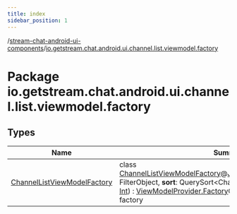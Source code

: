 ```yaml
---
title: index
sidebar_position: 1
---
```

/[stream-chat-android-ui-components](../index.md)/[io.getstream.chat.android.ui.channel.list.viewmodel.factory](index.md)  
  
  
  
# Package io.getstream.chat.android.ui.channel.list.viewmodel.factory  
  
  
## Types  
  
|  Name |  Summary | 
|---|---|
| <a name="io.getstream.chat.android.ui.channel.list.viewmodel.factory/ChannelListViewModelFactory///PointingToDeclaration/"></a>[ChannelListViewModelFactory](ChannelListViewModelFactory/index.md)| <a name="io.getstream.chat.android.ui.channel.list.viewmodel.factory/ChannelListViewModelFactory///PointingToDeclaration/"></a>class [ChannelListViewModelFactory](ChannelListViewModelFactory/index.md)@[JvmOverloads](https://kotlinlang.org/api/latest/jvm/stdlib/kotlin.jvm/-jvm-overloads/index.html)()constructor(**filter**: FilterObject, **sort**: QuerySort&lt;Channel&gt;, **limit**: [Int](https://kotlinlang.org/api/latest/jvm/stdlib/kotlin/-int/index.html), **messageLimit**: [Int](https://kotlinlang.org/api/latest/jvm/stdlib/kotlin/-int/index.html)) : [ViewModelProvider.Factory](https://developer.android.com/reference/kotlin/androidx/lifecycle/ViewModelProvider.Factory.html)Creates a channels view model factory|

